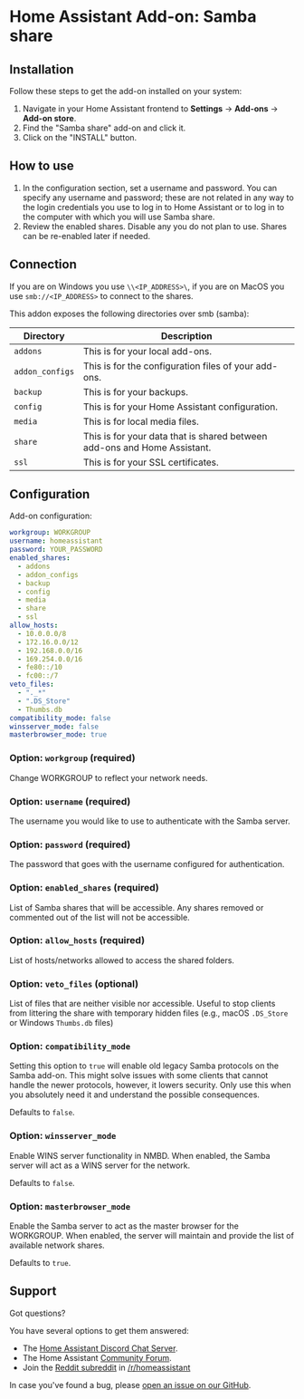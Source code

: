 # Home Assistant Add-on: Samba share

## Installation

Follow these steps to get the add-on installed on your system:

1. Navigate in your Home Assistant frontend to **Settings** -> **Add-ons** -> **Add-on store**.
2. Find the "Samba share" add-on and click it.
3. Click on the "INSTALL" button.

## How to use

1. In the configuration section, set a username and password.
   You can specify any username and password; these are not related in any way to the login credentials you use to log in to Home Assistant or to log in to the computer with which you will use Samba share.
2. Review the enabled shares. Disable any you do not plan to use. Shares can be re-enabled later if needed.

## Connection

If you are on Windows you use `\\<IP_ADDRESS>\`, if you are on MacOS you use `smb://<IP_ADDRESS>` to connect to the shares.

This addon exposes the following directories over smb (samba):

Directory | Description
-- | --
`addons` | This is for your local add-ons.
`addon_configs` | This is for the configuration files of your add-ons.
`backup` | This is for your backups.
`config` | This is for your Home Assistant configuration.
`media` | This is for local media files.
`share` | This is for your data that is shared between add-ons and Home Assistant.
`ssl` | This is for your SSL certificates.

## Configuration

Add-on configuration:

```yaml
workgroup: WORKGROUP
username: homeassistant
password: YOUR_PASSWORD
enabled_shares:
  - addons
  - addon_configs
  - backup
  - config
  - media
  - share
  - ssl
allow_hosts:
  - 10.0.0.0/8
  - 172.16.0.0/12
  - 192.168.0.0/16
  - 169.254.0.0/16
  - fe80::/10
  - fc00::/7
veto_files:
  - "._*"
  - ".DS_Store"
  - Thumbs.db
compatibility_mode: false
winsserver_mode: false
masterbrowser_mode: true
```

### Option: `workgroup` (required)

Change WORKGROUP to reflect your network needs.

### Option: `username` (required)

The username you would like to use to authenticate with the Samba server.

### Option: `password` (required)

The password that goes with the username configured for authentication.

### Option: `enabled_shares` (required)

List of Samba shares that will be accessible. Any shares removed or commented out of the list will not be accessible.

### Option: `allow_hosts` (required)

List of hosts/networks allowed to access the shared folders.

### Option: `veto_files` (optional)

List of files that are neither visible nor accessible. Useful to stop clients
from littering the share with temporary hidden files
(e.g., macOS `.DS_Store` or Windows `Thumbs.db` files)

### Option: `compatibility_mode`

Setting this option to `true` will enable old legacy Samba protocols
on the Samba add-on. This might solve issues with some clients that cannot
handle the newer protocols, however, it lowers security. Only use this
when you absolutely need it and understand the possible consequences.

Defaults to `false`.

### Option: `winsserver_mode`

Enable WINS server functionality in NMBD. When enabled, the Samba server will act as a WINS server for the network.

Defaults to `false`.

### Option: `masterbrowser_mode`

Enable the Samba server to act as the master browser for the WORKGROUP. When enabled, the server will maintain and provide the list of available network shares.

Defaults to `true`.

## Support

Got questions?

You have several options to get them answered:

- The [Home Assistant Discord Chat Server][discord].
- The Home Assistant [Community Forum][forum].
- Join the [Reddit subreddit][reddit] in [/r/homeassistant][reddit]

In case you've found a bug, please [open an issue on our GitHub][issue].

[discord]: https://discord.gg/c5DvZ4e
[forum]: https://community.home-assistant.io
[issue]: https://github.com/home-assistant/addons/issues
[reddit]: https://reddit.com/r/homeassistant
[repository]: https://github.com/hassio-addons/repository
